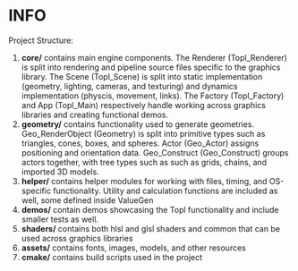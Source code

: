 # INFO

Project Structure:

1. **core/** contains main engine components. The Renderer (Topl_Renderer) is split into rendering and pipeline source files specific to the graphics library. The Scene (Topl_Scene) is split into static implementation (geometry, lighting, cameras, and texturing) and dynamics implementation (physcis, movement, links). The Factory (Topl_Factory) and App (Topl_Main) respectively handle working across graphics libraries and creating functional demos.
2. **geometry/** contains functionality used to generate geometries. Geo_RenderObject (Geometry) is split into primitive types such as triangles, cones, boxes, and spheres. Actor (Geo_Actor) assigns positioning and orientation data. Geo_Construct (Geo_Construct) groups actors together, with tree types such as such as grids, chains, and imported 3D models.
3. **helper/** contains helper modules for working with files, timing, and OS-specific functionality. Utility and calculation functions are included as well, some defined inside ValueGen
4. **demos/** contain demos showcasing the Topl functionality and include smaller tests as well.
5. **shaders/** contains both hlsl and glsl shaders and common  that can be used across graphics libraries
6. **assets/** contains fonts, images, models, and other resources
7. **cmake/** contains build scripts used in the project